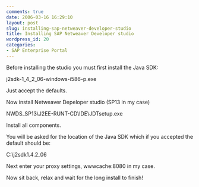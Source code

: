 ```yaml
---
comments: true
date: 2006-03-16 16:29:10
layout: post
slug: installing-sap-netweaver-developer-studio
title: Installing SAP Netweaver Developer studio
wordpress_id: 20
categories:
- SAP Enterprise Portal
---
```


Before installing the studio you must first install the Java SDK:

j2sdk-1_4_2_06-windows-i586-p.exe

Just accept the defaults.

Now install Netweaver Depeloper studio (SP13 in my case)

NWDS_SP13\J2EE-RUNT-CD\IDE\JDTsetup.exe

Install all components.

You will be asked for the location of the Java SDK which if you accepted the default should be:

C:\j2sdk1.4.2_06

Next enter your proxy settings, wwwcache:8080 in my case.

Now sit back, relax and wait for the long install to finish!
